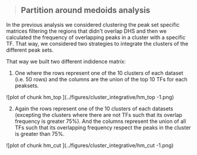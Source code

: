 
>## Partition around medoids analysis



In the previous analysis we considered clustering the peak set
specific matrices filtering the regions that didn't overlap DHS and
then we calculated the frequency of overlapping peaks in a cluster
with a specific TF. That way, we considered two strategies to
integrate the clusters of the different peak sets.






That way we built two different indidence matrix:

1. One where the rows represent one of the 10 clusters of each
   dataset (i.e. 50 rows) and the columns are the
   union of the top 10 TFs for each peaksets.

![plot of chunk hm_top ](../figures/cluster_integrative/hm_top -1.png) 
   
2. Again the rows represent one of the 10 clusters of each datasets
   (excepting the clusters where there are not TFs such that its
   overlap frequency is greater 75%). And the columns
   represent the union of all TFs such that its overlapping frequency
   respect the peaks in the cluster is greater than 75%.

![plot of chunk hm_cut ](../figures/cluster_integrative/hm_cut -1.png) 
